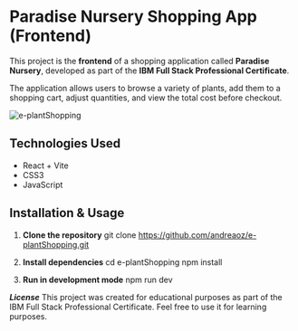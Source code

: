 # Paradise Nursery Shopping App (Frontend)

This project is the **frontend** of a shopping application called **Paradise Nursery**, developed as part of the **IBM Full Stack Professional Certificate**.

The application allows users to browse a variety of plants, add them to a shopping cart, adjust quantities, and view the total cost before checkout.

![e-plantShopping](https://res.cloudinary.com/dbtvmyrts/image/upload/v1754962120/plant-site_tfgole.png)

## Technologies Used
- React + Vite
- CSS3
- JavaScript

## Installation & Usage

1. **Clone the repository**
   git clone https://github.com/andreaoz/e-plantShopping.git

2. **Install dependencies**
   cd e-plantShopping
   npm install

3. **Run in development mode**
   npm run dev

***License***
This project was created for educational purposes as part of the IBM Full Stack Professional Certificate.
Feel free to use it for learning purposes.
